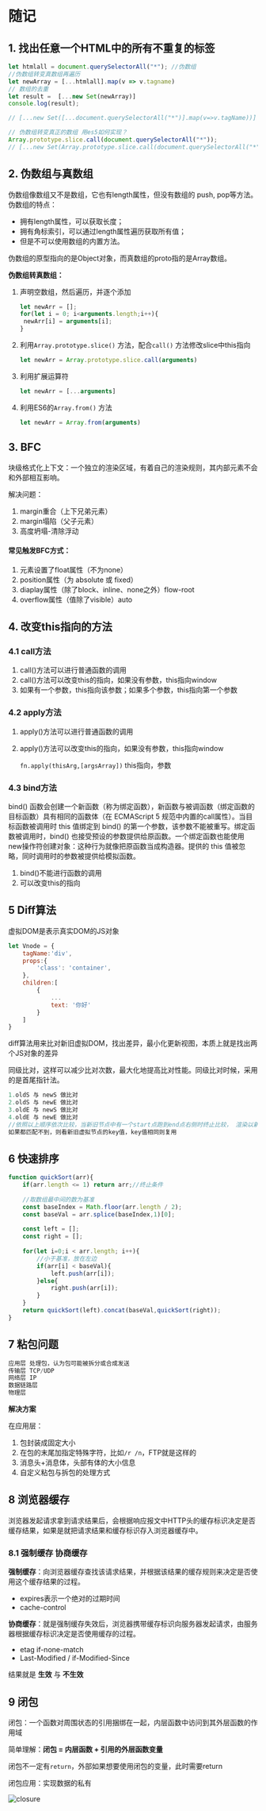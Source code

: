 # 随记

## 1. 找出任意一个HTML中的所有不重复的标签

```js
let htmlall = document.querySelectorAll("*"); //伪数组
//伪数组转变真数组再遍历
let newArray = [...htmlall].map(v => v.tagname)
// 数组的去重
let result =  [...new Set(newArray)]
console.log(result);

// [...new Set([...document.querySelectorAll("*")].map(v=>v.tagName))]

// 伪数组转变真正的数组 用es5如何实现？
Array.prototype.slice.call(document.querySelectorAll("*"));
// [...new Set(Array.prototype.slice.call(document.querySelectorAll("*")).map(v=>v.tagName))]
```

## 2. 伪数组与真数组

伪数组像数组又不是数组，它也有length属性，但没有数组的 push, pop等方法。伪数组的特点：

- 拥有length属性，可以获取长度；
- 拥有角标索引，可以通过length属性遍历获取所有值；
- 但是不可以使用数组的内置方法。

伪数组的原型指向的是Object对象，而真数组的proto指的是Array数组。

**伪数组转真数组：**

1. 声明空数组，然后遍历，并逐个添加

   ```js
   let newArr = [];
   for(let i = 0; i<arguments.length;i++){
   	newArr[i] = arguments[i];
   }
   ```

2. 利用``Array.prototype.slice()`` 方法，配合``call()`` 方法修改slice中this指向

   ```js
   let newArr = Array.prototype.slice.call(arguments)
   ```

3. 利用扩展运算符

   ```js
   let newArr = [...arguments]
   ```

4. 利用ES6的``Array.from()`` 方法

   ```js
   let newArr = Array.from(arguments)
   ```


## 3. BFC

块级格式化上下文：一个独立的渲染区域，有着自己的渲染规则，其内部元素不会和外部相互影响。

解决问题：

1. margin重合（上下兄弟元素）
2. margin塌陷（父子元素）
3. 高度坍塌-清除浮动

#### 常见触发BFC方式：

1. 元素设置了float属性（不为none）
2. position属性（为 absolute 或 fixed）
3. diaplay属性（除了block、inline、none之外）flow-root
4. overflow属性（值除了visible）auto

## 4. 改变this指向的方法

### 4.1 call方法

1. call()方法可以进行普通函数的调用
2. call()方法可以改变this的指向，如果没有参数，this指向window
3. 如果有一个参数，this指向该参数；如果多个参数，this指向第一个参数

### 4.2 apply方法

1. apply()方法可以进行普通函数的调用

2. apply()方法可以改变this的指向，如果没有参数，this指向window

   `fn.apply(thisArg,[argsArray])` this指向，参数

### 4.3 bind方法

bind() 函数会创建一个新函数（称为绑定函数），新函数与被调函数（绑定函数的目标函数）具有相同的函数体（在 ECMAScript 5 规范中内置的call属性）。当目标函数被调用时 this 值绑定到 bind() 的第一个参数，该参数不能被重写。绑定函数被调用时，bind() 也接受预设的参数提供给原函数。一个绑定函数也能使用new操作符创建对象：这种行为就像把原函数当成构造器。提供的 this 值被忽略，同时调用时的参数被提供给模拟函数。

1. bind()不能进行函数的调用
2. 可以改变this的指向

## 5 Diff算法

虚拟DOM是表示真实DOM的JS对象

```js
let Vnode = {
    tagName:'div',
    props:{
        'class': 'container',
    },
    children:[
        {
            ...
        	text: '你好'
        }
    ]
}
```

diff算法用来比对新旧虚拟DOM，找出差异，最小化更新视图，本质上就是找出两个JS对象的差异

同级比对，这样可以减少比对次数，最大化地提高比对性能。同级比对时候，采用的是首尾指针法。

```js
1.oldS 与 newS 做比对
2.oldS 与 newE 做比对
3.oldE 与 newS 做比对
4.oldE 与 newE 做比对
//依照以上顺序依次比较，当新旧节点中有一个start点跑到end点右侧时终止比较， 渲染以新虚拟节点为准
如果都匹配不到，则看新旧虚拟节点的key值，key值相同则复用
```

## 6 快速排序

```js
function quickSort(arr){
    if(arr.length <= 1) return arr;//终止条件
    
    //取数组最中间的数为基准
    const baseIndex = Math.floor(arr.length / 2);
    const baseVal = arr.splice(baseIndex,1)[0];
    
    const left = [];
    const right = [];
    
    for(let i=0;i < arr.length; i++){
        //小于基准，放在左边
        if(arr[i] < baseVal){
            left.push(arr[i]);
        }else{
            right.push(arr[i]);
        }
    }
    return quickSort(left).concat(baseVal,quickSort(right));
}
```

## 7 粘包问题

```js
应用层 处理包，认为包可能被拆分或合成发送
传输层 TCP/UDP
网络层 IP
数据链路层
物理层
```

**解决方案**

在应用层：

1. 包封装成固定大小
2. 在包的末尾加指定特殊字符，比如``/r /n``，FTP就是这样的
3. 消息头+消息体，头部有体的大小信息
4. 自定义粘包与拆包的处理方式

## 8 浏览器缓存

浏览器发起请求拿到请求结果后，会根据响应报文中HTTP头的缓存标识决定是否缓存结果，如果是就把请求结果和缓存标识存入浏览器缓存中。

### 8.1 强制缓存 协商缓存

**强制缓存**：向浏览器缓存查找该请求结果，并根据该结果的缓存规则来决定是否使用这个缓存结果的过程。

- expires表示一个绝对的过期时间
- cache-control

**协商缓存**：就是强制缓存失效后，浏览器携带缓存标识向服务器发起请求，由服务器根据缓存标识决定是否使用缓存的过程。

- etag if-none-match
- Last-Modified / if-Modified-Since

结果就是 **生效** 与 **不生效**

## 9 闭包

闭包：一个函数对周围状态的引用捆绑在一起，内层函数中访问到其外层函数的作用域

简单理解：**闭包 = 内层函数 + 引用的外层函数变量**

闭包不一定有``return``，外部如果想要使用闭包的变量，此时需要return

闭包应用：实现数据的私有

![closure](D:\Temp\VSCodework\test1\md分析文档\assets\closure.jpg)

